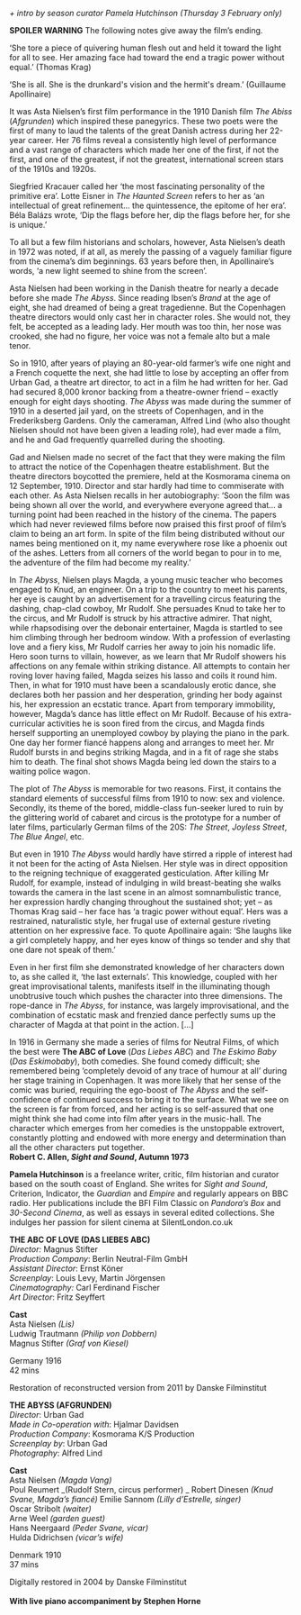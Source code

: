 
_+ intro by season curator Pamela Hutchinson (Thursday 3 February only)_

**SPOILER WARNING** The following notes give away the film’s ending.

‘She tore a piece of quivering human flesh out and held it toward the light for all to see. Her amazing face had toward the end a tragic power without equal.’ (Thomas Krag)

‘She is all. She is the drunkard's vision and the hermit's dream.’ (Guillaume Apollinaire)

It was Asta Nielsen’s first film performance in the 1910 Danish film _The Abiss_ (_Afgrunden_) which inspired these panegyrics. These two poets were the first of many to laud the talents of the great Danish actress during her 22-year career. Her 76 films reveal a consistently high level of performance and a vast range of characters which made her one of the first, if not the first, and one of the greatest, if not the greatest, international screen stars of the 1910s and 1920s.

Siegfried Kracauer called her ‘the most fascinating personality of the primitive era’. Lotte Eisner in _The Haunted Screen_ refers to her as ‘an intellectual of great refinement… the quintessence, the epitome of her era’. Béla Balázs wrote, ‘Dip the flags before her, dip the flags before her, for she is unique.’

To all but a few film historians and scholars, however, Asta Nielsen’s death in 1972 was noted, if at all, as merely the passing of a vaguely familiar figure from the cinema’s dim beginnings. 63 years before then, in Apollinaire’s words, ‘a new light seemed to shine from the screen’.

Asta Nielsen had been working in the Danish theatre for nearly a decade before she made _The Abyss_. Since reading Ibsen’s _Brand_ at the age of eight, she had dreamed of being a great tragedienne. But the Copenhagen theatre directors would only cast her in character roles. She would not, they felt, be accepted as a leading lady. Her mouth was too thin, her nose was crooked, she had no figure, her voice was not a female alto but a male tenor.

So in 1910, after years of playing an 80-year-old farmer’s wife one night and a French coquette the next, she had little to lose by accepting an offer from Urban Gad, a theatre art director, to act in a film he had written for her. Gad had secured 8,000 kronor backing from a theatre-owner friend – exactly enough for eight days shooting. _The Abyss_ was made during the summer of 1910 in a deserted jail yard, on the streets of Copenhagen, and in the Frederiksberg Gardens. Only the cameraman, Alfred Lind (who also thought Nielsen should not have been given a leading role), had ever made a film, and he and Gad frequently quarrelled during the shooting.

Gad and Nielsen made no secret of the fact that they were making the film to attract the notice of the Copenhagen theatre establishment. But the theatre directors boycotted the premiere, held at the Kosmorama cinema on 12 September, 1910. Director and star hardly had time to commiserate with each other. As Asta Nielsen recalls in her autobiography: ‘Soon the film was being shown all over the world, and everywhere everyone agreed that… a turning point had been reached in the history of the cinema. The papers which had never reviewed films before now praised this first proof of film’s claim to being an art form. In spite of the film being distributed without our names being mentioned on it, my name everywhere rose like a phoenix out of the ashes. Letters from all corners of the world began to pour in to me, the adventure of the film had become my reality.’

In _The Abyss_, Nielsen plays Magda, a young music teacher who becomes engaged to Knud, an engineer. On a trip to the country to meet his parents, her eye is caught by an advertisement for a travelling circus featuring the dashing, chap-clad cowboy, Mr Rudolf. She persuades Knud to take her to the circus, and Mr Rudolf is struck by his attractive admirer. That night, while rhapsodising over the debonair entertainer, Magda is startled to see him climbing through her bedroom window. With a profession of everlasting love and a fiery kiss, Mr Rudolf carries her away to join his nomadic life. Hero soon turns to villain, however, as we learn that Mr Rudolf showers his affections on any female within striking distance. All attempts to contain her roving lover having failed, Magda seizes his lasso and coils it round him. Then, in what for 1910 must have been a scandalously erotic dance, she declares both her passion and her desperation, grinding her body against his, her expression an ecstatic trance. Apart from temporary immobility, however, Magda’s dance has little effect on Mr Rudolf. Because of his extra-curricular activities he is soon fired from the circus, and Magda finds herself supporting an unemployed cowboy by playing the piano in the park. One day her former fiancé happens along and arranges to meet her. Mr Rudolf bursts in and begins striking Magda, and in a fit of rage she stabs him to death. The final shot shows Magda being led down the stairs to a waiting police wagon.

The plot of _The Abyss_ is memorable for two reasons. First, it contains the standard elements of successful films from 1910 to now: sex and violence. Secondly, its theme of the bored, middle-class fun-seeker lured to ruin by the glittering world of cabaret and circus is the prototype for a number of later films, particularly German films of the 20S: _The Street_, _Joyless Street_,  
_The Blue Angel_, etc.

But even in 1910 _The Abyss_ would hardly have stirred a ripple of interest had it not been for the acting of Asta Nielsen. Her style was in direct opposition to the reigning technique of exaggerated gesticulation. After killing Mr Rudolf, for example, instead of indulging in wild breast-beating she walks towards the camera in the last scene in an almost somnambulistic trance, her expression hardly changing throughout the sustained shot; yet – as Thomas Krag said – her face has ‘a tragic power without equal’. Hers was a restrained, naturalistic style, her frugal use of external gesture riveting attention on her expressive face. To quote Apollinaire again: ‘She laughs like a girl completely happy, and her eyes know of things so tender and shy that one dare not speak of them.’

Even in her first film she demonstrated knowledge of her characters down to, as she called it, ‘the last externals’. This knowledge, coupled with her great improvisational talents, manifests itself in the illuminating though unobtrusive touch which pushes the character into three dimensions. The rope-dance in _The Abyss_, for instance, was largely improvisational, and the combination of ecstatic mask and frenzied dance perfectly sums up the character of Magda at that point in the action. […]

In 1916 in Germany she made a series of films for Neutral Films, of which the best were **The ABC of Love**  (_Das Liebes ABC_) and _The Eskimo Baby_ (_Das Eskimobaby_), both comedies. She found comedy difficult; she remembered being ‘completely devoid of any trace of humour at all’ during her stage training in Copenhagen. It was more likely that her sense of the comic was buried, requiring the ego-boost of _The Abyss_ and the self-confidence of continued success to bring it to the surface. What we see on the screen is far from forced, and her acting is so self-assured that one might think she had come into film after years in the music-hall. The character which emerges from her comedies is the unstoppable extrovert, constantly plotting and endowed with more energy and determination than all the other characters put together.<br>
**Robert C. Allen, _Sight and Sound_,  Autumn 1973**<br>

**Pamela Hutchinson** is a freelance writer, critic, film historian and curator based on the south coast of England. She writes for _Sight and Sound_, Criterion, Indicator, the _Guardian_ and _Empire_ and regularly appears on BBC radio. Her publications include the BFI Film Classic on _Pandora’s Box_ and _30-Second Cinema_, as well as essays in several edited collections. She indulges her passion for silent cinema at SilentLondon.co.uk<br>


**THE ABC OF LOVE (DAS LIEBES ABC)**<br>
_Director:_ Magnus Stifter  
_Production Company_: Berlin Neutral-Film GmbH  
_Assistant Director_: Ernst Köner  
_Screenplay_: Louis Levy, Martin Jörgensen  
_Cinematography:_ Carl Ferdinand Fischer<br>
_Art Director_: Fritz Seyffert<br>

**Cast**<br>
Asta Nielsen _(Lis)_<br>
Ludwig Trautmann _(Philip von Dobbern)_<br>
Magnus Stifter _(Graf von Kiesel)_<br>

Germany 1916<br>
42 mins<br>

Restoration of reconstructed version from 2011 by Danske Filminstitut<br>

**THE ABYSS (AFGRUNDEN)**<br>
_Director_: Urban Gad  
_Made in Co-operation with_: Hjalmar Davidsen  
_Production Company_: Kosmorama K/S Production  
_Screenplay by_: Urban Gad  
_Photography_: Alfred Lind<br>

**Cast**  <br>
Asta Nielsen _(Magda Vang)_  
Poul Reumert _(Rudolf Stern, circus performer) _ 
Robert Dinesen _(Knud Svane, Magda’s fiancé)_
Emilie Sannom _(Lilly d’Estrelle, singer)_  
Oscar Stribolt _(waiter)_  
Arne Weel _(garden guest)_  
Hans Neergaard _(Peder Svane, vicar)_<br>
Hulda Didrichsen _(vicar’s wife)_<br>

Denmark 1910<br>
37 mins<br>

Digitally restored in 2004 by Danske Filminstitut<br>
<br>
**With live piano accompaniment by Stephen Horne**<br>
<!--stackedit_data:
eyJoaXN0b3J5IjpbLTEwODkyNTYyNjksMTU5MDg0NDA0MV19
-->